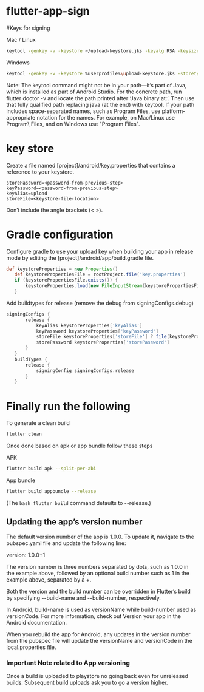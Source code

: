 # flutter-app-sign

#Keys for signing

Mac / Linux

```bash
keytool -genkey -v -keystore ~/upload-keystore.jks -keyalg RSA -keysize 2048 -validity 10000 -alias upload
```

Windows

```bash
keytool -genkey -v -keystore %userprofile%\upload-keystore.jks -storetype JKS -keyalg RSA -keysize 2048 -validity 10000 -alias upload
```

Note: The keytool command might not be in your path—it’s part of Java, which is installed as part of Android Studio.
For the concrete path, run flutter doctor -v and locate the path printed after ‘Java binary at:’.
Then use that fully qualified path replacing java (at the end) with keytool.
If your path includes space-separated names, such as Program Files, use platform-appropriate notation for the names.
For example, on Mac/Linux use Program\ Files, and on Windows use "Program Files".

# key store

Create a file named [project]/android/key.properties that contains a reference to your keystore.

```properties
storePassword=<password-from-previous-step>
keyPassword=<password-from-previous-step>
keyAlias=upload
storeFile=<keystore-file-location>
```

Don’t include the angle brackets (< >).

# Gradle configuration

Configure gradle to use your upload key when building your app in release mode by editing the [project]/android/app/build.gradle file.

```gradle
def keystoreProperties = new Properties()
   def keystorePropertiesFile = rootProject.file('key.properties')
   if (keystorePropertiesFile.exists()) {
       keystoreProperties.load(new FileInputStream(keystorePropertiesFile))
   }
```

Add buildtypes for release (remove the debug from signingConfigs.debug)

```gradle
signingConfigs {
       release {
           keyAlias keystoreProperties['keyAlias']
           keyPassword keystoreProperties['keyPassword']
           storeFile keystoreProperties['storeFile'] ? file(keystoreProperties['storeFile']) : null
           storePassword keystoreProperties['storePassword']
       }
   }
   buildTypes {
       release {
           signingConfig signingConfigs.release
       }
   }
```

# Finally run the following

To generate a clean build

```bash
flutter clean
```

Once done based on apk or app bundle follow these steps

APK

```bash
flutter build apk --split-per-abi
```

App bundle

```bash
flutter build appbundle --release
```

(The ```bash flutter build``` command defaults to --release.)

## Updating the app’s version number

The default version number of the app is 1.0.0. To update it, navigate to the pubspec.yaml file and update the following line:

version: 1.0.0+1

The version number is three numbers separated by dots, such as 1.0.0 in the example above, followed by an optional build number such as 1 in the example above, separated by a +.

Both the version and the build number can be overridden in Flutter’s build by specifying --build-name and --build-number, respectively.

In Android, build-name is used as versionName while build-number used as versionCode. For more information, check out Version your app in the Android documentation.

When you rebuild the app for Android, any updates in the version number from the pubspec file will update the versionName and versionCode in the local.properties file.

### Important Note related to App versioning

Once a build is uploaded to playstore no going back even for unreleased builds. Subsequent build uploads ask you to go a version higher.
